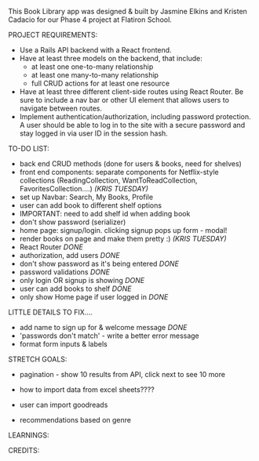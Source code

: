 This Book Library app was designed & built by Jasmine Elkins and Kristen Cadacio for our Phase 4 project at Flatiron School.

PROJECT REQUIREMENTS:

- Use a Rails API backend with a React frontend.
- Have at least three models on the backend, that include:
  - at least one one-to-many relationship
  - at least one many-to-many relationship
  - full CRUD actions for at least one resource
- Have at least three different client-side routes using React Router. Be sure to include a nav bar or other UI element that allows users to navigate between routes.
- Implement authentication/authorization, including password protection. A user should be able to log in to the site with a secure password and stay logged in via user ID in the session hash.

TO-DO LIST:

- back end CRUD methods (done for users & books, need for shelves)
- front end components: separate components for Netflix-style collections (ReadingCollection, WantToReadCollection, FavoritesCollection....) _(KRIS TUESDAY)_
- set up Navbar: Search, My Books, Profile
- user can add book to different shelf options
- IMPORTANT: need to add shelf id when adding book
- don't show password (serializer)
- home page: signup/login. clicking signup pops up form - modal!
- render books on page and make them pretty :) _(KRIS TUESDAY)_
- React Router _DONE_
- authorization, add users _DONE_
- don't show password as it's being entered _DONE_
- password validations _DONE_
- only login OR signup is showing _DONE_
- user can add books to shelf _DONE_
- only show Home page if user logged in _DONE_

LITTLE DETAILS TO FIX....

- add name to sign up for & welcome message _DONE_
- 'passwords don't match' - write a better error message
- format form inputs & labels

STRETCH GOALS:

- pagination - show 10 results from API, click next to see 10 more
- how to import data from excel sheets????

- user can import goodreads
- recommendations based on genre

LEARNINGS:

CREDITS:
